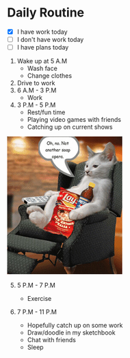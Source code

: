 # Daily Routine
- [x] I have work today
- [ ] I don't have work today
- [ ] I have plans today

1. Wake up at 5 A.M
   - Wash face
   - Change clothes
2. Drive to work
3. 6 A.M - 3 P.M
   - Work
4. 3 P.M - 5 P.M
   - Rest/fun time
   - Playing video games with friends
   - Catching up on current shows
  

![cat being couch potato](https://github.com/CIT82/leonm-pub/blob/main/images/cat%20couch%20potato.jpg)

5. 5 P.M - 7 P.M
   - Exercise
  
6. 7 P.M - 11 P.M
   - Hopefully catch up on some work
   - Draw/doodle in my sketchbook
   - Chat with friends
   - Sleep
